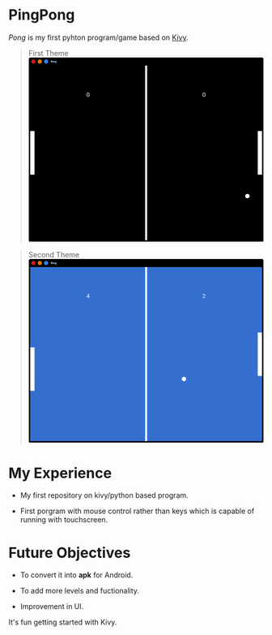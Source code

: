 # PingPong

*Pong* is my first pyhton program/game based on [Kivy](https://kivy.org). 

> First Theme
![PingPong](pong.png)

> Second Theme
![change in background](pongbg.png)

# My Experience

- My first repository on kivy/python based program.

- First porgram with mouse control rather than keys which is capable of running with touchscreen.

# Future Objectives

- To convert it into **apk** for Android.

- To add more levels and fuctionality.

- Improvement in UI.

It's fun getting started with Kivy.